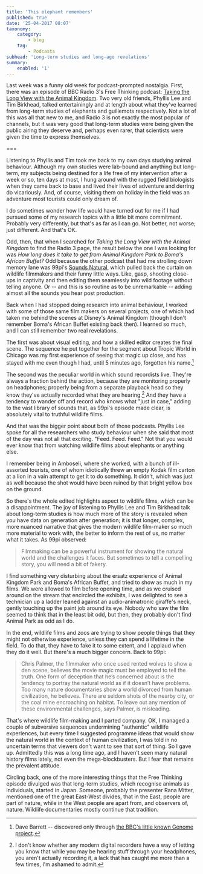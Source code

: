 ```yaml
---
title: 'This elephant remembers'
published: true
date: '25-04-2017 08:07'
taxonomy:
    category:
        - blog
    tag:
        - Podcasts
subhead: 'Long-term studies and long-ago revelations'
summary:
    enabled: '1'
---
```


Last week was a funny old week for podcast-prompted nostalgia. First, there was an episode of BBC Radio 3's Free Thinking podcast: [Taking the Long View with the Animal Kingdom](http://www.bbc.co.uk/programmes/b08jb1yx). Two very old friends, Phyllis Lee and Tim Birkhead, talked entertainingly and at length about what they've learned from long-term studies of elephants and guillemots respectively. Not a lot of this was all that new to me, and Radio 3 is not exactly the most popular of channels, but it was very good that long-term studies were being given the public airing they deserve and, perhaps even rarer, that scientists were given the time to express themselves.

===

Listening to Phyllis and Tim took me back to my own days studying animal behaviour. Although my own studies were lab-bound and anything but long-term, my subjects being destined for a life free of my intervention after a week or so, ten days at most, I hung around with the rugged field biologists when they came back to base and lived their lives of adventure and derring do vicariously. And, of course, visiting them on holiday in the field was an adventure most tourists could only dream of.

I do sometimes wonder how life would have turned out for me if I had pursued some of my research topics with a little bit more commitment. Probably very differently, but that's as far as I can go. Not better, not worse; just different. And that's OK.

Odd, then, that when I searched for *Taking the Long View with the Animal Kingdom* to find the Radio 3 page, the result below the one I was looking for was *How long does it take to get from Animal Kingdom Park to Boma's African Buffet?* Odd because the other podcast that had me strolling down memory lane was 99pi's [Sounds Natural](http://99percentinvisible.org/episode/sounds-natural/), which pulled back the curtain on wildlife filmmakers and their funny little ways. Like, gasp, shooting close-ups in captivity and then editing them seamlessly into wild footage without telling anyone. Or -- and this is so routine as to be unremarkable -- adding almost all the sounds you hear post production.

Back when I had stopped doing research into animal behaviour, I worked with some of those same film makers on several projects, one of which had taken me behind the scenes at Disney's Animal Kingdom (though I don't remember Boma's African Buffet existing back then). I learned so much, and I can still remember two real revelations. 

The first was about visual editing, and how a skilled editor creates the final scene. The sequence he put together for the segment about Tropic World in Chicago was my first experience of seeing that magic up close, and has stayed with me even though I had, until 5 minutes ago, forgotten his name.[^1]

[^1]: Dave Barrett -- discovered only through [the BBC's little known Genome project](http://genome.ch.bbc.co.uk/search/0/20?adv=0&q=zoo+2000&media=all&yf=1923&yt=2009&mf=1&mt=12&tf=00%3A00&tt=00%3A00#search).

The second was the peculiar world in which sound recordists live. They're always a fraction behind the action, because they are monitoring properly on headphones; properly being from a separate playback head so they know they've actually recorded what they are hearing.[^2] And they have a tendency to wander off and record who knows what "just in case," adding to the vast library of sounds that, as 99pi's episode made clear, is absolutely vital to truthful wildlife films.

[^2]: I don't know whether any modern digital recorders have a way of letting you know that while you may be hearing stuff through your headphones, you aren't actually recording it, a lack that has caught me more than a few times, I'm ashamed to admit.

And that was the bigger point about both of those podcasts. Phyllis Lee spoke for all the researchers who study behaviour when she said that most of the day was not all that exciting. "Feed. Feed. Feed." Not that you would ever know that from watching wildlife films about elephants or anything else. 

I remember being in Amboseli, where she worked, with a bunch of ill-assorted tourists, one of whom idiotically threw an empty Kodak film carton at a lion in a vain attempt to get it to do something. It didn't, which was just as well because the shot would have been ruined by that bright yellow box on the ground.

So there's the whole edited highlights aspect to wildlife films, which can be a disappointment. The joy of listening to Phyllis Lee and Tim Birkhead talk about long-term studies is how much more of the story is revealed when you have data on generation after generation; it is that longer, complex, more nuanced narrative that gives the modern wildlife film-maker so much more material to work with, the better to inform the rest of us, no matter what it takes. As 99pi observed:

> Filmmaking can be a powerful instrument for showing the natural world and the challenges it faces. But sometimes to tell a compelling story, you will need a bit of fakery.

I find something very disturbing about the ersatz experience of Animal Kingdom Park and Boma's African Buffet, and tried to show as much in my films. We were allowed to film before opening time, and as we cruised around on the stream that encircled the exhibits, I was delighted to see a technician up a ladder leaned against an audio-animatronic giraffe's neck, gently touching up the paint job around its eye. Nobody who saw the film seemed to think that in the least bit odd, but then, they probably don't find Animal Park as odd as I do.

In the end, wildlife films and zoos are trying to show people things that they might not otherwise experience, unless they can spend a lifetime in the field. To do that, they have to fake it to some extent, and I applaud when they do it well. But there's a much bigger concern. Back to 99pi:

> Chris Palmer, the filmmaker who once used rented wolves to show a den scene, believes the movie magic must be employed to tell the truth. One form of deception that he’s concerned about is the tendency to portray the natural world as if it doesn’t have problems. Too many nature documentaries show a world divorced from human civilization, he believes. There are seldom shots of the nearby city, or the coal mine encroaching on habitat. To leave out any mention of these environmental challenges, says Palmer, is misleading.

That's where wildlife film-making and I parted company. OK, I managed a couple of subversive sequences undermining "authentic" wildlife experiences, but every time I suggested programme ideas that would show the natural world in the context of human civilization, I was told in no uncertain terms that viewers don't want to see that sort of thing. So I gave up. Admittedly this was a long time ago, and I haven't seen many natural history films lately, not even the mega-blockbusters. But I fear that remains the prevalent attitude.

Circling back, one of the more interesting things that the Free Thinking episode divulged was that long-term studies, which recognise animals as individuals, started in Japan. Someone, probably the presenter Rana Mitter, mentioned one of the great East-West divides, that in the East, people are part of nature, while in the West people are apart from, and observers of, nature. Wildlife documentaries mostly continue that tradition.